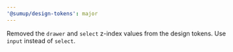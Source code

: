 ```yaml
---
'@sumup/design-tokens': major
---
```


Removed the `drawer` and `select` z-index values from the design tokens. Use `input` instead of `select`.
